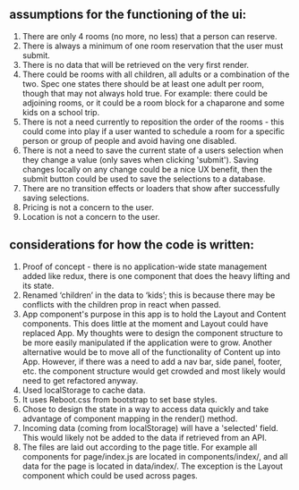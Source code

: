 ## assumptions for the functioning of the ui:
1) There are only 4 rooms (no more, no less) that a person can reserve.
2) There is always a minimum of one room reservation that the user must submit.
3) There is no data that will be retrieved on the very first render.
4) There could be rooms with all children, all adults or a combination of the two. Spec one states there should be at least one adult per room, though that may not always hold true. For example: there could be adjoining rooms, or it could be a room block for a chaparone and some kids on a school trip.
5) There is not a need currently to reposition the order of the rooms - this could come into play if a user wanted to schedule a room for a specific person or group of people and avoid having one disabled.
6) There is not a need to save the current state of a users selection when they change a value (only saves when clicking 'submit'). Saving changes locally on any change could be a nice UX benefit, then the submit button could be used to save the selections to a database. 
7) There are no transition effects or loaders that show after successfully saving selections.
8) Pricing is not a concern to the user.
9) Location is not a concern to the user.

## considerations for how the code is written:
1) Proof of concept - there is no application-wide state management added like redux, there is one component that does the heavy lifting and its state. 
2) Renamed ‘children’ in the data to ‘kids’; this is because there may be conflicts with the children prop in react when passed.
3) App component's purpose in this app is to hold the Layout and Content components. This does little at the moment and Layout could have replaced App. My thoughts were to design the component structure to be more easily manipulated if the application were to grow. Another alternative would be to move all of the functionality of Content up into App. However, if there was a need to add a nav bar, side panel, footer, etc. the component structure would get crowded and most likely would need to get refactored anyway.
4) Used localStorage to cache data.
5) It uses Reboot.css from bootstrap to set base styles.
6) Chose to design the state in a way to access data quickly and take advantage of component mapping in the render() method.
7) Incoming data (coming from localStorage) will have a 'selected' field. This would likely not be added to the data if retrieved from an API.
8) The files are laid out according to the page title. For example all components for page/index.js are located in components/index/, and all data for the page is located in data/index/. The exception is the Layout component which could be used across pages.